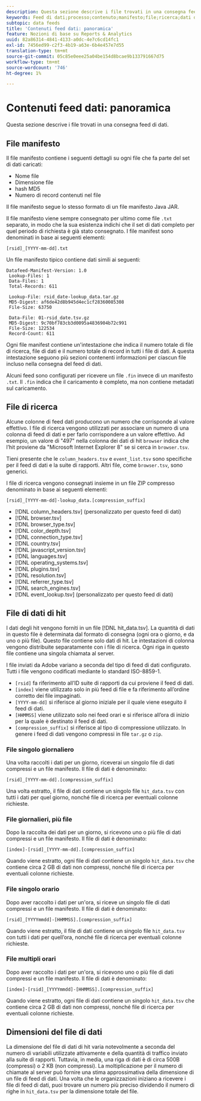```yaml
---
description: Questa sezione descrive i file trovati in una consegna feed di dati.
keywords: Feed di dati;processo;contenuto;manifesto;file;ricerca;dati di hit;contenuto della consegna
subtopic: data feeds
title: 'Contenuti feed dati: panoramica'
feature: Nozioni di base su Reports & Analytics
uuid: 82a86314-4841-4133-a0dc-4e7c6cd14fc1
exl-id: 7456ed99-c2f3-4b19-a63e-6b4e457e7d55
translation-type: tm+mt
source-git-commit: 05c85e0eee25a04be154d8bcae9b133791667d75
workflow-type: tm+mt
source-wordcount: '746'
ht-degree: 1%

---
```


# Contenuti feed dati: panoramica

Questa sezione descrive i file trovati in una consegna feed di dati.

## File manifesto

Il file manifesto contiene i seguenti dettagli su ogni file che fa parte del set di dati caricati:

* Nome file
* Dimensione file
* hash MD5
* Numero di record contenuti nel file

Il file manifesto segue lo stesso formato di un file manifesto Java JAR.

Il file manifesto viene sempre consegnato per ultimo come file `.txt` separato, in modo che la sua esistenza indichi che il set di dati completo per quel periodo di richiesta è già stato consegnato. I file manifest sono denominati in base ai seguenti elementi:

```text
[rsid]_[YYYY-mm-dd].txt
```

Un file manifesto tipico contiene dati simili ai seguenti:

```text
Datafeed-Manifest-Version: 1.0
 Lookup-Files: 1
 Data-Files: 1
 Total-Records: 611

 Lookup-File: rsid_date-lookup_data.tar.gz
 MD5-Digest: af6de42d8b945d4ec1cf28360085308
 File-Size: 63750

 Data-File: 01-rsid_date.tsv.gz
 MD5-Digest: 9c70bf783cb3d0095a4836904b72c991
 File-Size: 122534
 Record-Count: 611
```

Ogni file manifest contiene un&#39;intestazione che indica il numero totale di file di ricerca, file di dati e il numero totale di record in tutti i file di dati. A questa intestazione seguono più sezioni contenenti informazioni per ciascun file incluso nella consegna del feed di dati.

Alcuni feed sono configurati per ricevere un file `.fin` invece di un manifesto `.txt`. Il `.fin` indica che il caricamento è completo, ma non contiene metadati sul caricamento.

## File di ricerca

Alcune colonne di feed dati producono un numero che corrisponde al valore effettivo. I file di ricerca vengono utilizzati per associare un numero di una colonna di feed di dati e per farlo corrispondere a un valore effettivo. Ad esempio, un valore di &quot;497&quot; nella colonna dei dati di hit `browser` indica che l’hit proviene da &quot;Microsoft Internet Explorer 8&quot; se si cerca in `browser.tsv`.

Tieni presente che le `column_headers.tsv` e `event_list.tsv` sono specifiche per il feed di dati e la suite di rapporti. Altri file, come `browser.tsv`, sono generici.

I file di ricerca vengono consegnati insieme in un file ZIP compresso denominato in base ai seguenti elementi:

```text
[rsid]_[YYYY-mm-dd]-lookup_data.[compression_suffix]
```

* [!DNL column_headers.tsv] (personalizzato per questo feed di dati)
* [!DNL browser.tsv]
* [!DNL browser_type.tsv]
* [!DNL color_depth.tsv]
* [!DNL connection_type.tsv]
* [!DNL country.tsv]
* [!DNL javascript_version.tsv]
* [!DNL languages.tsv]
* [!DNL operating_systems.tsv]
* [!DNL plugins.tsv]
* [!DNL resolution.tsv]
* [!DNL referrer_type.tsv]
* [!DNL search_engines.tsv]
* [!DNL event_lookup.tsv] (personalizzato per questo feed di dati)

## File di dati di hit

I dati degli hit vengono forniti in un file [!DNL hit_data.tsv]. La quantità di dati in questo file è determinata dal formato di consegna (ogni ora o giorno, e da uno o più file). Questo file contiene solo dati di hit. Le intestazioni di colonna vengono distribuite separatamente con i file di ricerca. Ogni riga in questo file contiene una singola chiamata al server.

I file inviati da Adobe variano a seconda del tipo di feed di dati configurato. Tutti i file vengono codificati mediante lo standard ISO-8859-1.

* `[rsid]` fa riferimento all’ID suite di rapporti da cui proviene il feed di dati.
* `[index]` viene utilizzato solo in più feed di file e fa riferimento all’ordine corretto dei file impaginati.
* `[YYYY-mm-dd]` si riferisce al giorno iniziale per il quale viene eseguito il feed di dati.
* `[HHMMSS]` viene utilizzato solo nei feed orari e si riferisce all’ora di inizio per la quale è destinato il feed di dati.
* `[compression_suffix]` si riferisce al tipo di compressione utilizzato. In genere i feed di dati vengono compressi in file `tar.gz` o `zip`.

### File singolo giornaliero

Una volta raccolti i dati per un giorno, riceverai un singolo file di dati compressi e un file manifesto. Il file di dati è denominato:

`[rsid]_[YYYY-mm-dd].[compression_suffix]`

Una volta estratto, il file di dati contiene un singolo file `hit_data.tsv` con tutti i dati per quel giorno, nonché file di ricerca per eventuali colonne richieste.

### File giornalieri, più file

Dopo la raccolta dei dati per un giorno, si ricevono uno o più file di dati compressi e un file manifesto. Il file di dati è denominato:

`[index]-[rsid]_[YYYY-mm-dd].[compression_suffix]`

Quando viene estratto, ogni file di dati contiene un singolo `hit_data.tsv` che contiene circa 2 GB di dati non compressi, nonché file di ricerca per eventuali colonne richieste.

### File singolo orario

Dopo aver raccolto i dati per un&#39;ora, si riceve un singolo file di dati compressi e un file manifesto. Il file di dati è denominato:

`[rsid]_[YYYYmmdd]-[HHMMSS].[compression_suffix]`

Quando viene estratto, il file di dati contiene un singolo file `hit_data.tsv` con tutti i dati per quell’ora, nonché file di ricerca per eventuali colonne richieste.

### File multipli orari

Dopo aver raccolto i dati per un&#39;ora, si ricevono uno o più file di dati compressi e un file manifesto. Il file di dati è denominato:

`[index]-[rsid]_[YYYYmmdd]-[HHMMSS].[compression_suffix]`

Quando viene estratto, ogni file di dati contiene un singolo `hit_data.tsv` che contiene circa 2 GB di dati non compressi, nonché file di ricerca per eventuali colonne richieste.

## Dimensioni del file di dati

La dimensione del file di dati di hit varia notevolmente a seconda del numero di variabili utilizzate attivamente e della quantità di traffico inviato alla suite di rapporti. Tuttavia, in media, una riga di dati è di circa 500B (compressi) o 2 KB (non compressi). La moltiplicazione per il numero di chiamate al server può fornire una stima approssimativa della dimensione di un file di feed di dati. Una volta che le organizzazioni iniziano a ricevere i file di feed di dati, puoi trovare un numero più preciso dividendo il numero di righe in `hit_data.tsv` per la dimensione totale del file.
